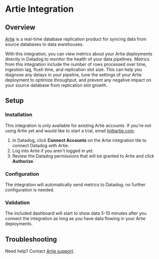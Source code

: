 # Artie Integration

## Overview

[Artie][1] is a real-time database replication product for syncing data from source databases to data warehouses.

With this integration, you can view metrics about your Artie deployments directly in Datadog to monitor the health of your data pipelines. Metrics from this integration include the number of rows processed over time, ingestion lag, flush time, and replication slot size. This can help you diagnose any delays in your pipeline, tune the settings of your Artie deployment to optimize throughput, and prevent any negative impact on your source database from replication slot growth.

## Setup

### Installation

This integration is only available for existing Artie accounts. If you're not using Artie yet and would like to start a trial, email hi@artie.com.

1. In Datadog, click **Connect Accounts** on the Artie integration tile to connect Datadog with Artie.
2. Log into Artie if you aren't logged in yet.
3. Review the Datadog permissions that will be granted to Artie and click **Authorize**.

### Configuration

The integration will automatically send metrics to Datadog; no further configuration is needed.

### Validation

The included dashboard will start to show data 5-10 minutes after you connect the integration as long as you have data flowing in your Artie deployments.

## Troubleshooting

Need help? Contact [Artie support][2].

[1]: https://www.artie.com/
[2]: mailto:hi@artie.com
